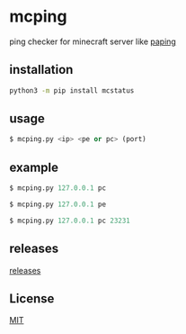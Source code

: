 # mcping

ping checker for minecraft server like [paping](https://code.google.com/archive/p/paping/)

## installation
```bash
python3 -m pip install mcstatus
```

## usage

```python
$ mcping.py <ip> <pe or pc> (port)
```


## example 

```python
$ mcping.py 127.0.0.1 pc 
```
```python
$ mcping.py 127.0.0.1 pe
```
```python
$ mcping.py 127.0.0.1 pc 23231
```
## releases
[releases](https://github.com/Larinax999/mcping/releases)

## License
[MIT](https://choosealicense.com/licenses/mit/)
